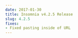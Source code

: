 ```yaml
---
date: 2017-01-30
title: Insomnia v4.2.5 Release
slug: 4.2.5
fixes:
- Fixed pasting inside of URL
---
```

